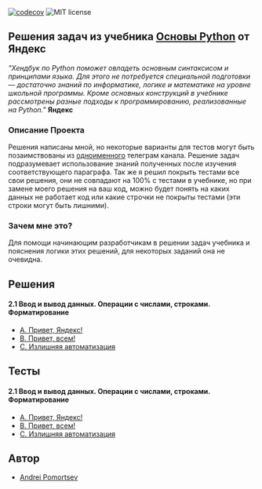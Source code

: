[![codecov](https://codecov.io/gh/andreypomortsev/yndx-python-handbook/branch/main/graph/badge.svg)](https://codecov.io/gh/andreypomortsev/yndx-python-handbook)
![MIT license](https://img.shields.io/badge/License-MIT-blue.svg)
## Решения задач из учебника [Основы Python](https://education.yandex.ru/handbook/python) от Яндекс

_"Хендбук по Python поможет овладеть основным синтаксисом и принципами языка. Для этого не потребуется специальной подготовки — достаточно знаний по информатике, логике и математике на уровне школьной программы. Кроме основных конструкций в учебнике рассмотрены разные подходы к программированию, реализованные на Python."_ **Яндекс**

### Описание Проекта
Решения написаны мной, но некоторые варианты для тестов могут быть позаимствованы из [одноименного](https://t.me/handbook_python) телеграм канала. Решение задач подразумевает использование знаний полученных после изучения соответствующего параграфа.
Так же я решил покрыть тестами все свои решения, они не совпадают на 100% с тестами в учебнике, но при замене моего решения на ваш код, можно будет понять на каких данных не работает код или какие строчки не покрыты тестами (эти строки могут быть лишними). 

### Зачем мне это?
Для помощи начинающим разработчикам в решении задач учебника и пояснения логики этих решений, для некоторых заданий она не очевидна.

## Решения 

#### 2.1 Ввод и вывод данных. Операции с числами, строками. Форматирование
  - [А. Привет, Яндекс!](./2.1/a.py)
  - [B. Привет, всем!](./2.1/b.py)
  - [C. Излишняя автоматизация](./2.1/c.py)

## Тесты
#### 2.1 Ввод и вывод данных. Операции с числами, строками. Форматирование
  - [А. Привет, Яндекс!](./tests/2.1/test_a.py)
  - [B. Привет, всем!](./tests/2.1/test_b.py)
  - [C. Излишняя автоматизация](./tests/2.1/test_c.py)

## Автор

- [Andrei Pomortsev](https://www.linkedin.com/in/andreypomortsev/)

